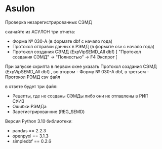 # Asulon
Проверка незарегистрированных СЭМД

скачайте из АСУЛОН три отчета:
- Форма № 030-А (в формате dbf c начало года)
- Протокол отправки данных в РЭМД (в формате csv c начало года)
- Протокол создания СЭМД (ExpVipSEMD_All dbf) [ "Протокол создания СЭМД" -> "Полностью" -> F4 Экспрот ]
 
При запуске скрипта 
в первом окне указать Протокол создания СЭМД (ExpVipSEMD_All dbf) , 
во втором - Форму № 030-А dbf, 
в третьем - Протокол РЭМД csv файл

в ответе будет три файл:
-   Рецепты, где не созданы СЭМДы либо они не отпавлены в РИП СУИЗ
-   Ошибки РЭМДа
-   Зарегистрированние (REG_SEMD)
   
Версия Python 3.10
библиотеки:
- pandas == 2.2.3
- openpyxl == 3.1.3
- simpledbf == 0.2.6
